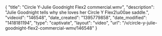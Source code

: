 {
    "title": "Circle Y-Julie Goodnight Flex2 commercial.wmv",
    "description": "Julie Goodnight tells why she loves her Circle Y Flex2\u00ae saddle.",
    "videoid": "146548",
    "date_created": "1395779858",
    "date_modified": "1418181194",
    "type": "captivate",
    "layout": "video",
    "url": "\/v\/circle-y-julie-goodnight-flex2-commercial-wmv\/146548"
}